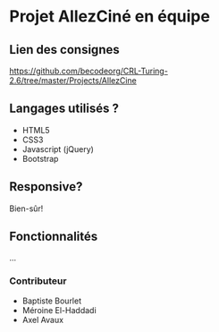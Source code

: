 # Projet AllezCiné en équipe
## Lien des consignes
https://github.com/becodeorg/CRL-Turing-2.6/tree/master/Projects/AllezCine
## Langages utilisés ?
* HTML5
* CSS3
* Javascript (jQuery)
* Bootstrap
## Responsive?
Bien-sûr!
## Fonctionnalités
...
### Contributeur
* Baptiste Bourlet
* Méroine El-Haddadi
* Axel Avaux